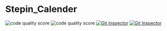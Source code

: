# Stepin_Calender
![code quality score](https://www.code-inspector.com/project/27743/score/svg) ![code quality score](https://www.code-inspector.com/project/27743/status/svg) [![Git Inspector](https://github.com/Kalyanimaddhala/Stepin_Calendar/actions/workflows/gitinspector.yml/badge.svg)](https://github.com/Kalyanimaddhala/Stepin_Calendar/actions/workflows/gitinspector.yml)
[![Git Inspector](https://github.com/Kalyanimaddhala/Stepin_Calendar/actions/workflows/gitinspector.yml/badge.svg)](https://github.com/Kalyanimaddhala/Stepin_Calendar/actions/workflows/gitinspector.yml)

